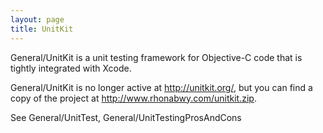 ```yaml
---
layout: page
title: UnitKit
---
```


General/UnitKit is a unit testing framework for Objective-C code that is tightly integrated with Xcode. 

General/UnitKit is no longer active at http://unitkit.org/, but you can find a copy of the project at http://www.rhonabwy.com/unitkit.zip.

See General/UnitTest, General/UnitTestingProsAndCons
